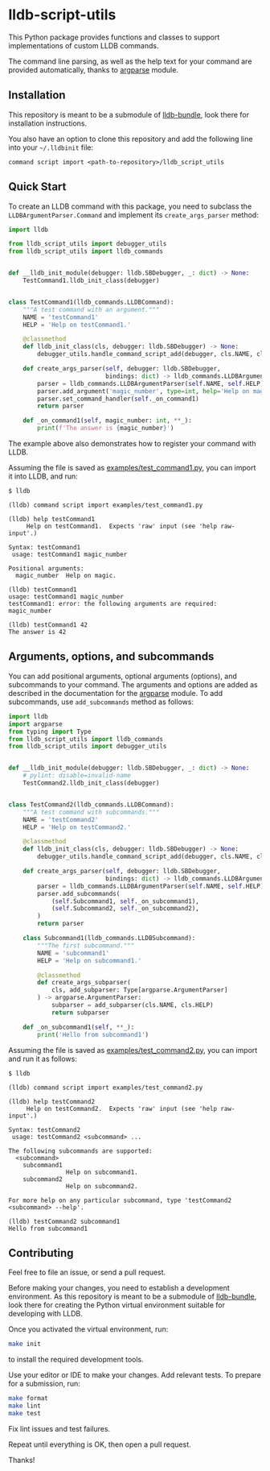 <!-- vim:spell -->

# lldb-script-utils

This Python package provides functions and classes to support implementations
of custom LLDB commands.

The command line parsing, as well as the help text for your command are
provided automatically, thanks to
[argparse](https://docs.python.org/3/library/argparse.html) module.

## Installation

This repository is meant to be a submodule of
[lldb-bundle](//github.com/anpol/lldb-bundle), look there for installation instructions.

You also have an option to clone this repository and add the following line
into your `~/.lldbinit` file:
```
command script import <path-to-repository>/lldb_script_utils
```

## Quick Start

To create an LLDB command with this package, you need to subclass the
`LLDBArgumentParser.Command` and implement its `create_args_parser` method:

```python
import lldb

from lldb_script_utils import debugger_utils
from lldb_script_utils import lldb_commands


def __lldb_init_module(debugger: lldb.SBDebugger, _: dict) -> None:
    TestCommand1.lldb_init_class(debugger)


class TestCommand1(lldb_commands.LLDBCommand):
    """A test command with an argument."""
    NAME = 'testCommand1'
    HELP = 'Help on testCommand1.'

    @classmethod
    def lldb_init_class(cls, debugger: lldb.SBDebugger) -> None:
        debugger_utils.handle_command_script_add(debugger, cls.NAME, cls)

    def create_args_parser(self, debugger: lldb.SBDebugger,
                           bindings: dict) -> lldb_commands.LLDBArgumentParser:
        parser = lldb_commands.LLDBArgumentParser(self.NAME, self.HELP)
        parser.add_argument('magic_number', type=int, help='Help on magic.')
        parser.set_command_handler(self._on_command1)
        return parser

    def _on_command1(self, magic_number: int, **_):
        print(f'The answer is {magic_number}')
```

The example above also demonstrates how to register your command with LLDB.

Assuming the file is saved as
[examples/test_command1.py](examples/test_command1.py), you can import it into
LLDB, and run:
```lldb
$ lldb

(lldb) command script import examples/test_command1.py

(lldb) help testCommand1
     Help on testCommand1.  Expects 'raw' input (see 'help raw-input'.)

Syntax: testCommand1
 usage: testCommand1 magic_number

Positional arguments:
  magic_number  Help on magic.

(lldb) testCommand1
usage: testCommand1 magic_number
testCommand1: error: the following arguments are required: magic_number

(lldb) testCommand1 42
The answer is 42
```

## Arguments, options, and subcommands

You can add positional arguments, optional arguments (options), and subcommands to
your command.  The arguments and options are added as described in the
documentation for the
[argparse](https://docs.python.org/3/library/argparse.html#the-add-argument-method)
module.  To add subcommands, use `add_subcommands` method as follows:

```python
import lldb
import argparse
from typing import Type
from lldb_script_utils import lldb_commands
from lldb_script_utils import debugger_utils


def __lldb_init_module(debugger: lldb.SBDebugger, _: dict) -> None:
    # pylint: disable=invalid-name
    TestCommand2.lldb_init_class(debugger)


class TestCommand2(lldb_commands.LLDBCommand):
    """A test command with subcommands."""
    NAME = 'testCommand2'
    HELP = 'Help on testCommand2.'

    @classmethod
    def lldb_init_class(cls, debugger: lldb.SBDebugger) -> None:
        debugger_utils.handle_command_script_add(debugger, cls.NAME, cls)

    def create_args_parser(self, debugger: lldb.SBDebugger,
                           bindings: dict) -> lldb_commands.LLDBArgumentParser:
        parser = lldb_commands.LLDBArgumentParser(self.NAME, self.HELP)
        parser.add_subcommands(
            (self.Subcommand1, self._on_subcommand1),
            (self.Subcommand2, self._on_subcommand2),
        )
        return parser

    class Subcommand1(lldb_commands.LLDBSubcommand):
        """The first subcommand."""
        NAME = 'subcommand1'
        HELP = 'Help on subcommand1.'

        @classmethod
        def create_args_subparser(
            cls, add_subparser: Type[argparse.ArgumentParser]
        ) -> argparse.ArgumentParser:
            subparser = add_subparser(cls.NAME, cls.HELP)
            return subparser

    def _on_subcommand1(self, **_):
        print('Hello from subcommand1')
```

Assuming the file is saved as
[examples/test_command2.py](examples/test_command2.py), you can import and run it
as follows:
```lldb
$ lldb

(lldb) command script import examples/test_command2.py

(lldb) help testCommand2
     Help on testCommand2.  Expects 'raw' input (see 'help raw-input'.)

Syntax: testCommand2
 usage: testCommand2 <subcommand> ...

The following subcommands are supported:
  <subcommand>
    subcommand1
                Help on subcommand1.
    subcommand2
                Help on subcommand2.

For more help on any particular subcommand, type 'testCommand2 <subcommand> --help'.

(lldb) testCommand2 subcommand1
Hello from subcommand1
```

## Contributing

Feel free to file an issue, or send a pull request.

Before making your changes, you need to establish a development environment.
As this repository is meant to be a submodule of
[lldb-bundle](//github.com/anpol/lldb-bundle), look there for creating the
Python virtual environment suitable for developing with LLDB.

Once you activated the virtual environment, run:
```sh
make init
```
to install the required development tools.

Use your editor or IDE to make your changes.  Add relevant tests.  To prepare
for a submission, run:
```sh
make format
make lint
make test
```

Fix lint issues and test failures.

Repeat until everything is OK, then open a pull request.

Thanks!
